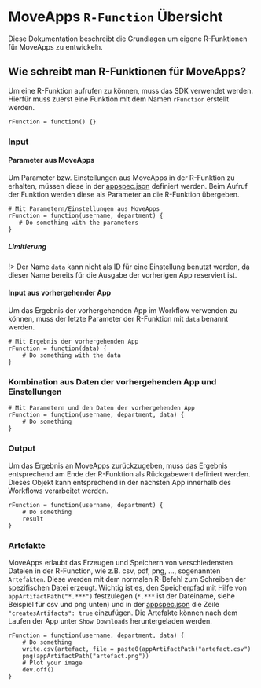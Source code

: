 # MoveApps `R-Function` Übersicht
Diese Dokumentation beschreibt die Grundlagen um eigene R-Funktionen für MoveApps zu entwickeln.


## Wie schreibt man R-Funktionen für MoveApps?
Um eine R-Funktion aufrufen zu können, muss das SDK verwendet werden. 
Hierfür muss zuerst eine Funktion mit dem Namen `rFunction` erstellt werden.
```
rFunction = function() {}
```

### Input

#### Parameter aus MoveApps
Um Parameter bzw. Einstellungen aus MoveApps in der R-Funktion zu erhalten, müssen diese in der [appspec.json](de/appspec.md) definiert werden. Beim Aufruf der Funktion werden diese als Parameter an die R-Funktion übergeben.
```
# Mit Parametern/Einstellungen aus MoveApps 
rFunction = function(username, department) {
   # Do something with the parameters
}
```

##### Limitierung
!> Der Name `data` kann nicht als ID für eine Einstellung benutzt werden, da dieser Name bereits für die Ausgabe der vorherigen App reserviert ist.


#### Input aus vorhergehender App
Um das Ergebnis der vorhergehenden App im Workflow verwenden zu können, muss der letzte Parameter der R-Funktion mit `data` benannt werden.
```
# Mit Ergebnis der vorhergehenden App
rFunction = function(data) {
    # Do something with the data
}
```

### Kombination aus Daten der vorhergehenden App und Einstellungen
```
# Mit Parametern und den Daten der vorhergehenden App
rFunction = function(username, department, data) {
    # Do something
}
```

### Output
Um das Ergebnis an MoveApps zurückzugeben, muss das Ergebnis entsprechend am Ende der R-Funktion als Rückgabewert definiert werden.
Dieses Objekt kann entsprechend in der nächsten App innerhalb des Workflows verarbeitet werden. 
```
rFunction = function(username, department) {
    # Do something
    result
}
```

### Artefakte
MoveApps erlaubt das Erzeugen und Speichern von verschiedensten Dateien in der R-Function, wie z.B. csv, pdf, png, ..., sogenannten `Artefakten`. Diese werden mit dem normalen R-Befehl zum Schreiben der spezifischen Datei erzeugt. Wichtig ist es, den Speicherpfad mit Hilfe von `appArtifactPath("*.***")` festzulegen (`*.***` ist der Dateiname, siehe Beispiel für csv und png unten) und in der [appspec.json](de/appspec.md) die Zeile `"createsArtifacts": true` einzufügen.  Die Artefakte können nach dem Laufen der App unter `Show Downloads` heruntergeladen werden.
```
rFunction = function(username, department, data) {
    # Do something
    write.csv(artefact, file = paste0(appArtifactPath("artefact.csv")
	png(appArtifactPath("artefact.png"))
	# Plot your image
	dev.off()
}
```


